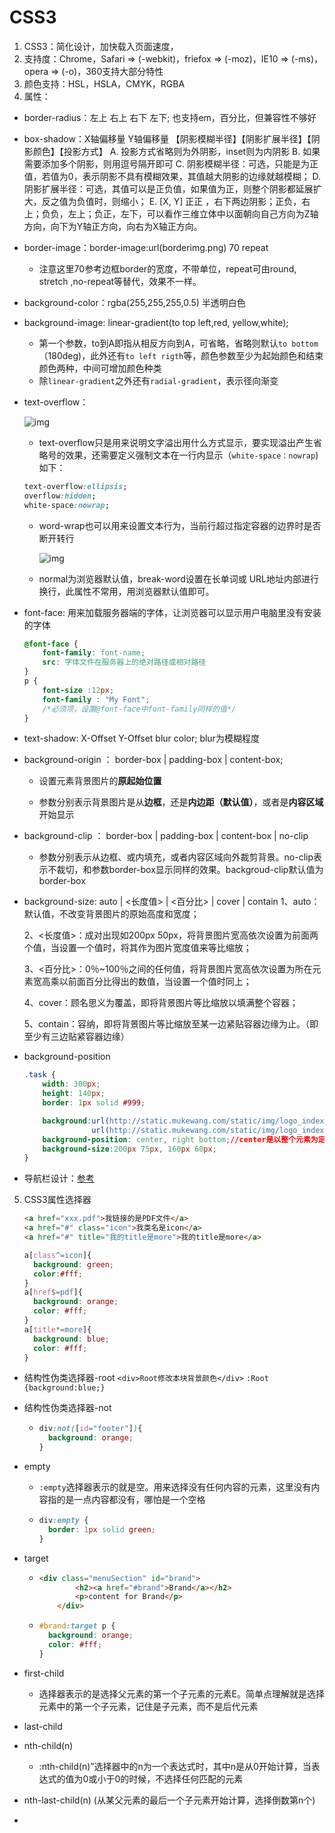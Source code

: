 # CSS3

1. CSS3：简化设计，加快载入页面速度，
2. 支持度：Chrome，Safari => (-webkit)，friefox => (-moz)，IE10 => (-ms)，opera => (-o)，360支持大部分特性
3. 颜色支持：HSL，HSLA，CMYK，RGBA
4. 属性：
  * border-radius：左上  右上  右下  左下;  也支持em，百分比，但兼容性不够好

  * box-shadow：X轴偏移量  Y轴偏移量 【阴影模糊半径】【阴影扩展半径】【阴影颜色】【投影方式】
    A. 投影方式省略则为外阴影，inset则为内阴影
    B. 如果需要添加多个阴影，则用逗号隔开即可
    C. 阴影模糊半径：可选，只能是为正值，若值为0，表示阴影不具有模糊效果，其值越大阴影的边缘就越模糊；
    D. 阴影扩展半径：可选，其值可以是正负值，如果值为正，则整个阴影都延展扩大，反之值为负值时，则缩小；
    E. [X, Y]  正正 ，右下两边阴影；正负，右上；负负，左上；负正，左下，可以看作三维立体中以面朝向自己方向为Z轴方向，向下为Y轴正方向，向右为X轴正方向。

  * border-image：border-image:url(borderimg.png) 70 repeat

      * 注意这里70参考边框border的宽度，不带单位，repeat可由round, stretch ,no-repeat等替代，效果不一样。

  * background-color：rgba(255,255,255,0.5)  半透明白色

  * background-image: linear-gradient(to top left,red, yellow,white);
    * 第一个参数，to到A即指从相反方向到A，可省略，省略则默认`to bottom`（180deg)，此外还有`to left rigth`等，颜色参数至少为起始颜色和结束颜色两种，中间可增加颜色种类
    * 除`linear-gradient`之外还有`radial-gradient`，表示径向渐变

  * text-overflow：

    ![img](http://img.mukewang.com/53070cc00001a5bc06000200.jpg)

    + text-overflow只是用来说明文字溢出用什么方式显示，要实现溢出产生省略号的效果，还需要定义强制文本在一行内显示（`white-space：nowrap`) 如下：
    ```css
    text-overflow:ellipsis; 
    overflow:hidden; 
    white-space:nowrap;
    ```
    + word-wrap也可以用来设置文本行为，当前行超过指定容器的边界时是否断开转行

      ![img](http://img.mukewang.com/53070cf700018a2b06000200.jpg)
    * normal为浏览器默认值，break-word设置在长单词或 URL地址内部进行换行，此属性不常用，用浏览器默认值即可。

  * font-face: 用来加载服务器端的字体，让浏览器可以显示用户电脑里没有安装的字体
    ```css
    @font-face {
        font-family: font-name;
        src: 字体文件在服务器上的绝对路径或相对路径
    }
    p {
    	font-size :12px;
    	font-family : "My Font";
    	/*必须项，设置@font-face中font-family同样的值*/
    }
    ```

  * text-shadow: X-Offset Y-Offset blur color; blur为模糊程度

  * background-origin ： border-box | padding-box | content-box;

    * 设置元素背景图片的**原起始位置**

    * 参数分别表示背景图片是从**边框**，还是**内边距（默认值）**，或者是**内容区域**开始显示

  * background-clip ： border-box | padding-box | content-box | no-clip

    * 参数分别表示从边框、或内填充，或者内容区域向外裁剪背景。no-clip表示不裁切，和参数border-box显示同样的效果。backgroud-clip默认值为border-box

  * background-size: auto | <长度值> | <百分比> | cover | contain
    1、auto：默认值，不改变背景图片的原始高度和宽度；

    2、<长度值>：成对出现如200px 50px，将背景图片宽高依次设置为前面两个值，当设置一个值时，将其作为图片宽度值来等比缩放；

    3、<百分比>：0％~100％之间的任何值，将背景图片宽高依次设置为所在元素宽高乘以前面百分比得出的数值，当设置一个值时同上；

    4、cover：顾名思义为覆盖，即将背景图片等比缩放以填满整个容器；

    5、contain：容纳，即将背景图片等比缩放至某一边紧贴容器边缘为止。（即至少有三边贴紧容器边缘）

  * background-position
    ```css
    .task {
        width: 300px;
        height: 140px;
        border: 1px solid #999;
    
        background:url(http://static.mukewang.com/static/img/logo_index.png) no-repeat, 
                   url(http://static.mukewang.com/static/img/logo_index.png) no-repeat;
        background-position: center, right bottom;//center是以整个元素为定位对象
        background-size:200px 75px, 160px 60px;
    }
    ```

  * 导航栏设计：[参考](https://www.imooc.com/code/1881)

5. CSS3属性选择器

   ```html
   <a href="xxx.pdf">我链接的是PDF文件</a>
   <a href="#" class="icon">我类名是icon</a>
   <a href="#" title="我的title是more">我的title是more</a>
   ```

   ```css
   a[class^=icon]{
     background: green;
     color:#fff;
   }
   a[href$=pdf]{
     background: orange;
     color: #fff;
   }
   a[title*=more]{
     background: blue;
     color: #fff;
   }
   ```

  * 结构性伪类选择器-root
    `<div>Root修改本块背景颜色</div>`
    `:Root {background:blue;}`

  * 结构性伪类选择器-not

      * ```css
        div:not([id="footer"]){
          background: orange;
        }
        ```

  * empty

    * `:empty`选择器表示的就是空。用来选择没有任何内容的元素，这里没有内容指的是一点内容都没有，哪怕是一个空格
    * ```css
      div:empty {
        border: 1px solid green;
      }
      ```

  * target

    * ```html
      <div class="menuSection" id="brand">
              <h2><a href="#brand">Brand</a></h2>
              <p>content for Brand</p>
          </div>
      ```

    * ```css
      #brand:target p {
        background: orange;
        color: #fff;
      }
      ```

  * first-child

    * 选择器表示的是选择父元素的第一个子元素的元素E。简单点理解就是选择元素中的第一个子元素，记住是子元素，而不是后代元素

  * last-child

  * nth-child(n)

    * :nth-child(n)”选择器中的n为一个表达式时，其中n是从0开始计算，当表达式的值为0或小于0的时候，不选择任何匹配的元素
  * nth-last-child(n) (从某父元素的最后一个子元素开始计算，选择倒数第n个) 
  * 
